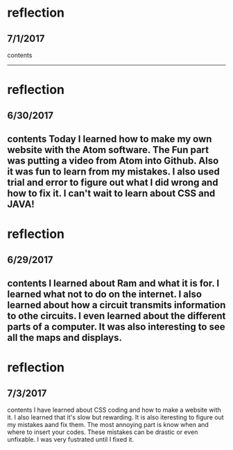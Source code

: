# reflection
## 7/1/2017
contents

---

# reflection
## 6/30/2017
contents
Today I learned how to make my own website with the Atom software. The Fun part was putting a video from Atom into Github. Also it was fun to learn from my mistakes. I also used trial and error to figure out what I did wrong and how to fix it. I can't wait to learn about CSS and JAVA!
---

# reflection
## 6/29/2017
contents
I learned about Ram and what it is for. I learned what not to do on the internet. I also learned about how a circuit transmits information to othe circuits. I even learned about the different parts of a computer. It was also interesting to see all the maps and displays.
---
# reflection
## 7/3/2017
contents
I have learned about CSS coding and how to make a website with it. I also learned that it's slow but rewarding. It is also iteresting to figure out my mistakes aand fix them. The most annoying part is know when and where to insert your codes. These mistakes can be drastic or even unfixable. I was very fustrated until I fixed it.

